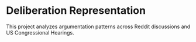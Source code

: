 # Deliberation Representation

This project analyzes argumentation patterns across Reddit discussions and US Congressional Hearings.